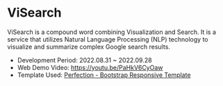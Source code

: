 # ViSearch

ViSearch is a compound word combining Visualization and Search. It is a service that utilizes Natural Language Processing (NLP) technology to visualize and summarize complex Google search results.
- Development Period: 2022.08.31 ~ 2022.09.28
- Web Demo Video: https://youtu.be/PaHkV6CyOaw
- Template Used: [Perfection - Bootstrap Responsive Template](https://bootstrapthemes.co/item/perfection-bootstrap-responsive-template/)

